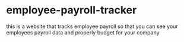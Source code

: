 # employee-payroll-tracker
this is a website that tracks employee payroll so that you can see your employees
payroll data and properly budget for your company 
